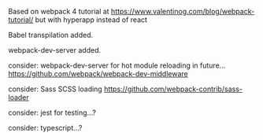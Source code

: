 
Based on webpack 4 tutorial at
https://www.valentinog.com/blog/webpack-tutorial/
but with hyperapp instead of react

Babel transpilation added.

webpack-dev-server added.

consider: webpack-dev-server for hot module reloading in future...
https://github.com/webpack/webpack-dev-middleware


consider: Sass SCSS loading
https://github.com/webpack-contrib/sass-loader

consider: jest for testing...?

consider: typescript...?
